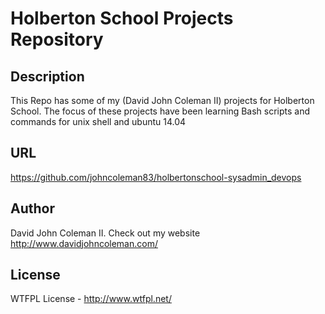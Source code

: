 # Holberton School Projects Repository

## Description

This Repo has some of my (David John Coleman II) projects for Holberton School.  The focus of these projects have been learning Bash scripts and commands for unix shell and ubuntu 14.04

## URL

https://github.com/johncoleman83/holbertonschool-sysadmin_devops

## Author

David John Coleman II.	Check out my website http://www.davidjohncoleman.com/

## License

WTFPL License - http://www.wtfpl.net/